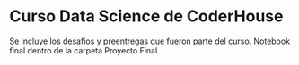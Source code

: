 # Curso Data Science de CoderHouse

Se incluye los desafios y preentregas que fueron parte del curso.
Notebook final dentro de la carpeta Proyecto Final.

